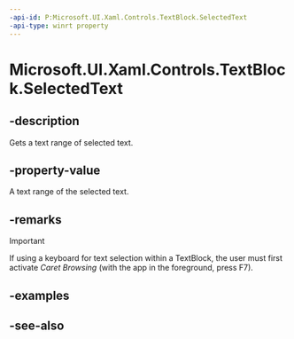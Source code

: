 ```yaml
---
-api-id: P:Microsoft.UI.Xaml.Controls.TextBlock.SelectedText
-api-type: winrt property
---
```


<!-- Property syntax
public string SelectedText { get; }
-->

# Microsoft.UI.Xaml.Controls.TextBlock.SelectedText

## -description

Gets a text range of selected text.

## -property-value

A text range of the selected text.

## -remarks

> [!IMPORTANT]
> If using a keyboard for text selection within a TextBlock, the user must first activate *Caret Browsing* (with the app in the foreground, press F7).

## -examples

## -see-also
